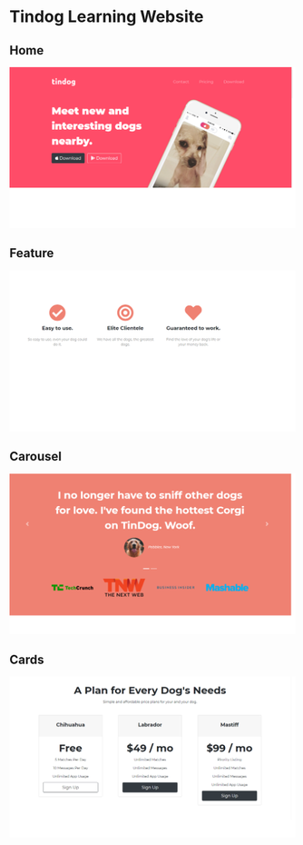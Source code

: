 # Tindog Learning Website

## Home

![Screenshot of completed site](./images/home.png)

## Feature

![Screenshot of completed site](./images/features.png)

## Carousel

![Screenshot of completed site](./images/testimonial.png)

## Cards

![Screenshot of completed site](./images/pricing.png)
